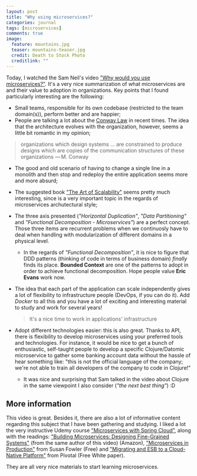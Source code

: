 ```yaml
---
layout: post
title: "Why using microservices?"
categories: journal
tags: [microservices]
comments: true
image:
  feature: mountains.jpg
  teaser: mountains-teaser.jpg
  credit: Death to Stock Photo
  creditlink: ""
---
```


Today, I watched the Sam Neil's video ["Why would you use microservices?"](https://www.oreilly.com/ideas/why-would-you-use-microservices). It's a very nice summarization of what microservices are and their value to adoption in organizations. Key points that I found particularly interesting are the following:

- Small teams, responsible for its own codebase (restricted to the team domain(s)), perform better and are happier;
- People are talking a lot about the [Conway Law](https://en.wikipedia.org/wiki/Conway%27s_law) in recent times. The idea that the architecture evolves with the organization, however, seems a little bit romantic in my opinion;

> organizations which design systems ... are constrained to produce designs which are copies of the communication structures of these organizations — M. Conway

- The good and old scenario of having to change a single line in a monolith and then stop and redeploy the entire application seems more and more absurd;
- The suggested book ["The Art of Scalability"](https://www.amazon.com.br/Art-Scalability-Architecture-Organizations-Enterprise/dp/0134032802) seems pretty much interesting, since is a very important topic in the regards of microservices archutectural style;
- The three axis presented (*"Horizontal Duplication"*, *"Data Partitioning"* and *"Functional Decomposition - Microservices"*) are a perfect concept. Those three items are recurrent problems when we continuosly have to deal when handling with modularization of different domains in a physical level.
  - In the regards of *"Functional Decomposition"*, it is nice to figure that DDD patterns (thinking of code in terms of business domain) *finally* finds its place. **Bounded Context** are one of the patterns to adopt in order to achieve functional decomposition. Hope people value **Eric Evans** work now.
- The idea that each part of the application can scale independently gives a lot of flexibility to infrastructure people (DevOps, if you can do it). Add *Docker* to all this and you have a lot of exciting and interesting material to study and work for several years!
  > It's a nice time to work in applications' infrastructure

- Adopt different technologies easier: this is also great. Thanks to API, there is flexibility to develop microservices using your preferred tools and technologies. For instance, it would be nice to get a bunch of enthusiastic, self-taught people to develop a specific Clojure/Datomic microservice to gather some banking account data without the hassle of hear something like: "this is not the official language of the company; we're not able to train all developers of the company to code in Clojure!"
  - It was nice and surprising that Sam talked in the video about Clojure in the same viewpoint I also consider (*"the next best thing"*) :D

## More information

This video is great. Besides it, there are also a lot of informative content regarding this subject that I have been gathering and studying. I liked a lot the very instructive Udemy course ["Microservices with Spring Cloud"](https://www.udemy.com/microservices-with-spring-cloud/learn/v4/), along with the readings: ["Building Microservices: Designing Fine-Grained Systems"](https://www.amazon.com/Building-Microservices-Designing-Fine-Grained-Systems/dp/1491950358) (from the same author of this video) (Amazon), ["Microservices in Production"](http://www.oreilly.com/programming/free/microservices-in-production.csp) from Susan Fowler (Free) and ["Migrating and ESB to a Cloud-Native Platform"](https://content.pivotal.io/white-papers/migrating-an-esb-to-a-cloud-native-platform) from Pivotal (Free White paper).

They are all very nice materials to start learning microservices.
